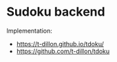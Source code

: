 # Sudoku backend

Implementation:

- <https://t-dillon.github.io/tdoku/>
- <https://github.com/t-dillon/tdoku>
